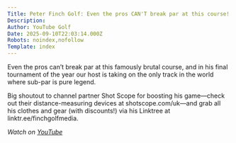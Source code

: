 ```yaml
---
Title: Peter Finch Golf: Even the pros CAN'T break par at this course!
Description: 
Author: YouTube Golf
Date: 2025-09-10T22:03:14.000Z
Robots: noindex,nofollow
Template: index
---
```

<p>Even the pros can’t break par at this famously brutal course, and in his final tournament of the year our host is taking on the only track in the world where sub-par is pure legend.</p>

<p>Big shoutout to channel partner Shot Scope for boosting his game—check out their distance-measuring devices at shotscope.com/uk—and grab all his clothes and gear (with discounts!) via his Linktree at linktr.ee/finchgolfmedia.</p>

<p><em>Watch on <a href="https://www.youtube.com/watch?v=K2Fu47YsIh0" rel="noopener noreferrer">YouTube</a></em></p>

